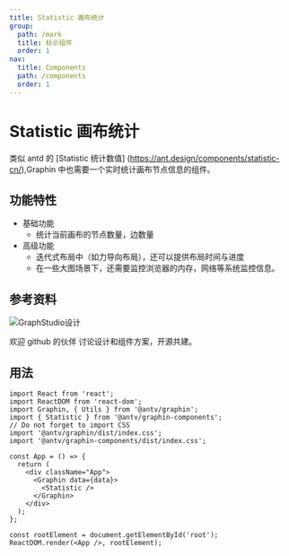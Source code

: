 ```yaml
---
title: Statistic 画布统计
group:
  path: /mark
  title: 标示组件
  order: 1
nav:
  title: Components
  path: /components
  order: 1
---
```


# Statistic 画布统计

类似 antd 的 [Statistic 统计数值] (https://ant.design/components/statistic-cn/),Graphin 中也需要一个实时统计画布节点信息的组件。

## 功能特性

- 基础功能
  - 统计当前画布的节点数量，边数量
- 高级功能
  - 迭代式布局中（如力导向布局），还可以提供布局时间与进度
  - 在一些大图场景下，还需要监控浏览器的内存，网络等系统监控信息。

## 参考资料

![GraphStudio设计](https://gw.alipayobjects.com/mdn/rms_402c1a/afts/img/A*xiXPRJAq3S4AAAAAAAAAAAAAARQnAQ)

欢迎 github 的伙伴 讨论设计和组件方案，开源共建。

## 用法

```tsx | pure
import React from 'react';
import ReactDOM from 'react-dom';
import Graphin, { Utils } from '@antv/graphin';
import { Statistic } from '@antv/graphin-components';
// Do not forget to import CSS
import '@antv/graphin/dist/index.css';
import '@antv/graphin-components/dist/index.css';

const App = () => {
  return (
    <div className="App">
      <Graphin data={data}>
        <Statistic />
      </Graphin>
    </div>
  );
};

const rootElement = document.getElementById('root');
ReactDOM.render(<App />, rootElement);
```

